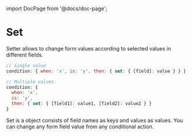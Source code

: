 import DocPage from '@docs/doc-page';

<DocPage>

# Set

Setter allows to change form values according to selected values in different fields.

```jsx
// Single value
condition: { when: 'x', is: 'y', then: { set: { [field]: value } } }

// Multiple values
condition: {
  when: 'x',
  is: 'y',
  then: { set: { [field1]: value1, [field2]: value2 } }
}
```

Set is a object consists of field names as keys and values as values. You can change any form field value from any conditional action.

</DocPage>
